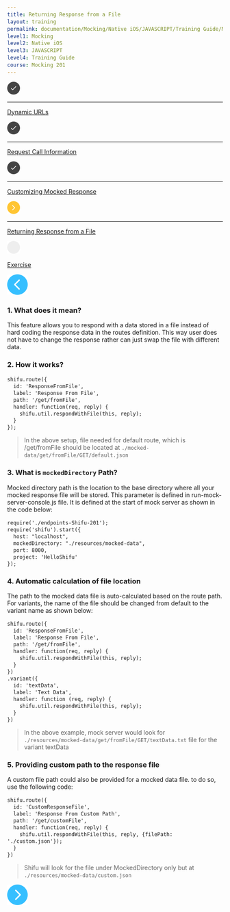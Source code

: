 ```yaml
---
title: Returning Response from a File
layout: training
permalink: documentation/Mocking/Native iOS/JAVASCRIPT/Training Guide/Mocking 201/Returning Response from a File
level1: Mocking
level2: Native iOS
level3: JAVASCRIPT
level4: Training Guide
course: Mocking 201
---
```

<div class="sidebar">
<div class="training-doc-link">
<div class ="training-doc-link-left">
<img class="training-doc-link-left__img" src="/images/training/checked.png" srcset="/images/training/checked@2x.png 2x, /images/training/checked@3x.png 3x" /><hr class="training-doc-link-left__hr training-doc-link-left__hr-completed" /></div>
<p class="training-doc-link__text">
<a class="training-doc-link__text-completed" href="./Dynamic URLs">Dynamic URLs</a></p>
</div>
<div class="training-doc-link">
<div class ="training-doc-link-left">
<img class="training-doc-link-left__img" src="/images/training/checked.png" srcset="/images/training/checked@2x.png 2x, /images/training/checked@3x.png 3x" /><hr class="training-doc-link-left__hr training-doc-link-left__hr-completed" /></div>
<p class="training-doc-link__text">
<a class="training-doc-link__text-completed" href="./Request Call Information">Request Call Information</a></p>
</div>
<div class="training-doc-link">
<div class ="training-doc-link-left">
<img class="training-doc-link-left__img" src="/images/training/checked.png" srcset="/images/training/checked@2x.png 2x, /images/training/checked@3x.png 3x" /><hr class="training-doc-link-left__hr training-doc-link-left__hr-completed" /></div>
<p class="training-doc-link__text">
<a class="training-doc-link__text-completed" href="./Customizing Mocked Response">Customizing Mocked Response</a></p>
</div>
<div class="training-doc-link">
<div class ="training-doc-link-left">
<img class="training-doc-link-left__img" src="/images/training/actived.png" srcset="/images/training/actived@2x.png 2x, /images/training/actived@3x.png 3x" /><hr class="training-doc-link-left__hr training-doc-link-left__hr-pending" /></div>
<p class="training-doc-link__text">
<a class="training-doc-link__text-current" href="./Returning Response from a File">Returning Response from a File</a></p>
</div>
<div class="training-doc-link">
<div class ="training-doc-link-left">
<img class="training-doc-link-left__img" src="/images/training/unread.png" srcset="/images/training/unread@2x.png 2x, /images/training/unread@3x.png 3x" /></div>
<p class="training-doc-link__text">
<a class="training-doc-link__text-pending" href="./Exercise">Exercise</a></p>
</div>
</div>
<div class="training-doc-nav-btn">
<a href="./Customizing Mocked Response"><img src="/images/training/btn-left.png" srcset="/images/training/btn-left@2x.png 2x, /images/training/btn-left@3x.png 3x" /></a>
</div>
<div class="training-content markdown">
<h3>1. What does it mean?</h3>
<p>This feature allows you to respond with a data stored in a file instead of hard coding the response data in the routes definition. This way user does not have to change the response rather can just swap the file with different data.</p>
<h3>2. How it works?</h3>
<pre><code class="language-js">shifu.route({
  id: 'ResponseFromFile',
  label: 'Response From File',
  path: '/get/fromFile',
  handler: function(req, reply) {
    shifu.util.respondWithFile(this, reply);
  }
});
</code></pre>
<blockquote>
<p>In the above setup, file needed for default route, which is /get/fromFile should be located at <code>./mocked-data/get/fromFile/GET/default.json</code></p>
</blockquote>
<h3>3. What is <code>mockedDirectory</code> Path?</h3>
<p>Mocked directory path is the location to the base directory where all your mocked response file will be stored. This parameter is defined in run-mock-server-console.js file. It is defined at the start of mock server as shown in the code below:</p>
<pre><code class="language-js">require('./endpoints-Shifu-201');
require('shifu').start({
  host: &quot;localhost&quot;,
  mockedDirectory: &quot;./resources/mocked-data&quot;,
  port: 8000,
  project: 'HelloShifu'
});
</code></pre>
<h3>4. Automatic calculation of file location</h3>
<p>The path to the mocked data file is auto-calculated based on the route path. For variants, the name of the file should be changed from default to the variant name as shown below:</p>
<pre><code class="language-js">shifu.route({
  id: 'ResponseFromFile',
  label: 'Response From File',
  path: '/get/fromFile',
  handler: function(req, reply) {
    shifu.util.respondWithFile(this, reply);
  }
})
.variant({
  id: 'textData',
  label: 'Text Data',
  handler: function (req, reply) {
    shifu.util.respondWithFile(this, reply);
  }
})
</code></pre>
<blockquote>
<p>In the above example, mock server would look for <code>./resources/mocked-data/get/fromFile/GET/textData.txt</code> file for the variant textData</p>
</blockquote>
<h3>5. Providing custom path to the response file</h3>
<p>A custom file path could also be provided for a mocked data file. to do so, use the following code:</p>
<pre><code class="language-js">shifu.route({
  id: 'CustomResponseFile',
  label: 'Response From Custom Path',
  path: '/get/customFile',
  handler: function(req, reply) {
    shifu.util.respondWithFile(this, reply, {filePath: './custom.json'});
  }
})
</code></pre>
<blockquote>
<p>Shifu will look for the file under MockedDirectory only but at <code>./resources/mocked-data/custom.json</code></p>
</blockquote>
</div>
<div class="training-doc-nav-btn">
<a href="./Exercise"><img src="/images/training/btn-right.png" srcset="/images/training/btn-right@2x.png 2x, /images/training/btn-right@3x.png 3x" /></a>
</div>
